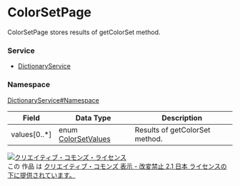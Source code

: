 # ColorSetPage
ColorSetPage stores results of getColorSet method.
### Service
+ [DictionaryService](../../services/DictionaryService.md)

### Namespace
[DictionaryService#Namespace](../../services/DictionaryService.md#namespace)

| Field | Data Type | Description | 
|---|---|---|
| values[0..*]| enum <a href="ColorSetValues.md">ColorSetValues</a>| Results of getColorSet method. |

<a rel="license" href="http://creativecommons.org/licenses/by-nd/2.1/jp/"><img alt="クリエイティブ・コモンズ・ライセンス" style="border-width:0" src="https://i.creativecommons.org/l/by-nd/2.1/jp/88x31.png" /></a><br />この 作品 は <a rel="license" href="http://creativecommons.org/licenses/by-nd/2.1/jp/">クリエイティブ・コモンズ 表示 - 改変禁止 2.1 日本 ライセンスの下に提供されています。</a>

